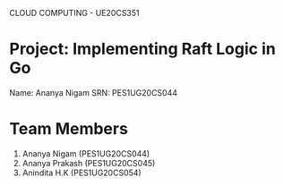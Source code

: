 CLOUD COMPUTING - UE20CS351

# Project: Implementing Raft Logic in Go

Name: Ananya Nigam
SRN:  PES1UG20CS044 


# Team Members
1. Ananya Nigam   (PES1UG20CS044)
2. Ananya Prakash  (PES1UG20CS045)
3. Anindita H.K    (PES1UG20CS054)

